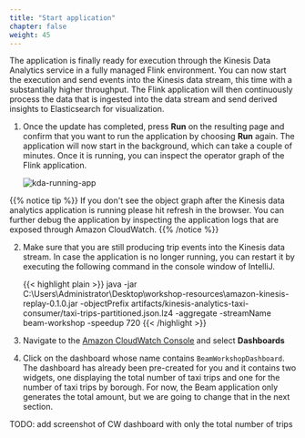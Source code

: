 ```yaml
---
title: "Start application"
chapter: false
weight: 45
---
```


The application is finally ready for execution through the Kinesis Data Analytics service in a fully managed Flink environment. You can now start the execution and send events into the Kinesis data stream, this time with a substantially higher throughput. The Flink application will then continuously process the data that is ingested into the data stream and send derived insights to Elasticsearch for visualization.

1.  Once the update has completed, press **Run** on the resulting page and confirm that you want to run the application by choosing **Run** again. The application will now start in the background, which can take a couple of minutes. Once it is running, you can inspect the operator graph of the Flink application.

    ![kda-running-app](/images/beam-on-kda/kda-running-beamapp.png)

{{% notice tip %}}
If you don't see the object graph after the Kinesis data analytics application is running please hit refresh in the browser. You can further debug the application by inspecting the application logs that are exposed through Amazon CloudWatch.
{{% /notice %}}

2. Make sure that you are still producing trip events into the Kinesis data stream. In case the application is no longer running, you can restart it by executing the following command in the console window of IntelliJ.

    {{< highlight plain >}}
java -jar C:\Users\Administrator\Desktop\workshop-resources\amazon-kinesis-replay-0.1.0.jar -objectPrefix artifacts/kinesis-analytics-taxi-consumer/taxi-trips-partitioned.json.lz4 -aggregate -streamName beam-workshop -speedup 720
    {{< /highlight >}}

1. Navigate to the [Amazon CloudWatch Console](https://console.aws.amazon.com/cloudwatch) and select **Dashboards**

1. Click on the dashboard whose name contains `BeamWorkshopDashboard`. The dashboard has already been pre-created for you and it contains two widgets, one displaying the total number of taxi trips and one for the number of taxi trips by borough. For now, the Beam application only generates the total amount, but we are going to change that in the next section.

TODO: add screenshot of CW dashboard with only the total number of trips
